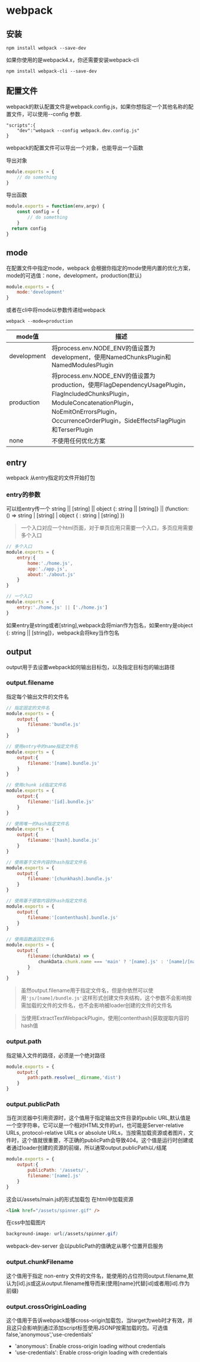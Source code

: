 # webpack

## 安装
```
npm install webpack --save-dev
```

如果你使用的是webpack4.x，你还需要安装webpack-cli
```
npm install webpack-cli --save-dev
```

## 配置文件
webpack的默认配置文件是webpack.config.js，如果你想指定一个其他名称的配置文件，可以使用--config 参数.
```
"scripts":{
    "dev":"webpack --config webpack.dev.config.js"
}
```
webpack的配置文件可以导出一个对象，也能导出一个函数

导出对象
```javascript
module.exports = {
    // do something
}
```

导出函数
```javascript
module.exports = function(env,argv) {
    const config = {
        // do something
    }
  return config
}
```
## mode
在配置文件中指定mode，webpack 会根据你指定的mode使用内置的优化方案，mode的可选值：none，development，production(默认)

```javascript
module.exports = {
    mode:'development'
}
```

或者在cli中将mode以参数传递给webpack

```
webpack --mode=production
```

|mode值|描述|
|-----|-----|
|development|将process.env.NODE_ENV的值设置为development，使用NamedChunksPlugin和NamedModulesPlugin|
|production|将process.env.NODE_ENV的值设置为production，使用FlagDependencyUsagePlugin，FlagIncludedChunksPlugin，ModuleConcatenationPlugin，NoEmitOnErrorsPlugin，OccurrenceOrderPlugin，SideEffectsFlagPlugin和TerserPlugin|
|none|不使用任何优化方案|

## entry
webpack 从entry指定的文件开始打包

### entry的参数
可以给entry传一个 string || [string] || object {<key>: string || [string]} || (function: () => string | [string] | object { <key>: string | [string] })

> 一个入口对应一个html页面，对于单页应用只需要一个入口，多页应用需要多个入口

```javascript
// 多个入口
module.exports = {
    entry:{
        home:'./home.js',
        app:'./app.js',
        about:'./about.js'
    }
}

// 一个入口
module.exports = {
    entry:'./home.js' || ['./home.js']
}
```

如果entry是string或者[string],webpack会将mian作为包名，如果entry是object {<key>: string || [string]}，webpack会将key当作包名

## output
output用于去设置webpack如何输出目标包，以及指定目标包的输出路径
### output.filename
指定每个输出文件的文件名

```javascript
// 指定固定的文件名
module.exports = {
    output:{
        filename:'bundle.js'
    }
}

// 使用entry中的name指定文件名
module.exports = {
    output:{
        filename:'[name].bundle.js'
    }
}

// 使用chunk id指定文件名
module.exports = {
    output:{
        filename:'[id].bundle.js'
    }
}

// 使用唯一的hash指定文件名
module.exports = {
    output:{
        filename:'[hash].bundle.js'
    }
}

// 使用基于文件内容的hash指定文件名
module.exports = {
    output:{
        filename:'[chunkhash].bundle.js'
    }
}

// 使用基于提取内容的hash指定文件名
module.exports = {
    output:{
        filename:'[contenthash].bundle.js'
    }
}

// 使用函数返回文件名
module.exports = {
    output:{
        filename:(chunkData) => {
            chunkData.chunk.name === 'main' ? '[name].js' : '[name]/[name].js'
        }
    }
}
```
> 虽然output.filename用于指定文件名，但是你依然可以使用`'js/[name]/bundle.js'`这样形式创建文件夹结构，这个参数不会影响按需加载的文件的文件名，也不会影响被loader创建的文件的文件名

> 当使用ExtractTextWebpackPlugin，使用[contenthash]获取提取内容的hash值

### output.path
指定输入文件的路径，必须是一个绝对路径
```javascript
module.exports = {
    output:{
        path:path.resolve(__dirname,'dist')
    }
}
```

### output.publicPath
当在浏览器中引用资源时，这个值用于指定输出文件目录的public URL,默认值是一个空字符串，它可以是一个相对HTML文件的url，也可能是Server-relative URLs, protocol-relative URLs or absolute URLs，当按需加载资源或者图片，文件时，这个值就很重要，不正确的publicPath会导致404。这个值是运行时创建或者通过loader创建的资源的前缀，所以通常output.publicPath以`/`结尾

```javascript
module.exports = {
    output:{
        publicPath: '/assets/',
        filename:'[name].js'
    }
}
```

这会以/assets/main.js的形式加载包
在html中加载资源
```html
<link href="/assets/spinner.gif" />
```

在css中加载图片

```css
background-image: url(/assets/spinner.gif)
```

webpack-dev-server 会以publicPath的值确定从哪个位置开启服务

### output.chunkFilename
这个值用于指定 non-entry 文件的文件名，能使用的占位符同output.filename,默认为[id].js或这从output.filename推导而来(使用[name]代替[id]或者用[id].作为前缀)

### output.crossOriginLoading
这个值用于告诉webpack能够cross-origin加载包，当target为web时才有效，并且这只会影响到通过添加script标签使用JSONP按需加载的包。可选值false,'anonymous','use-credentials'

* 'anonymous': Enable cross-origin loading without credentials
* 'use-credentials': Enable cross-origin loading with credentials


